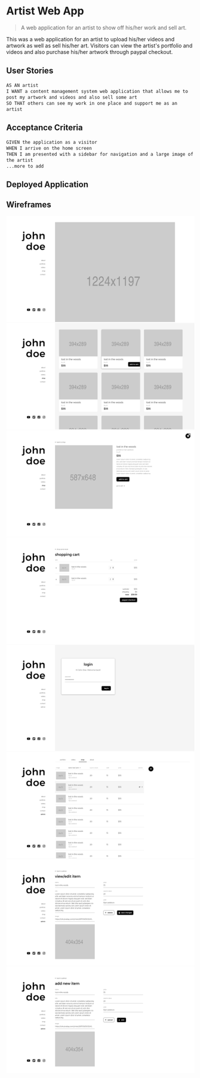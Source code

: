 # Artist Web App
> A web application for an artist to show off his/her work and sell art.

This was a web application for an artist to upload his/her videos and artwork as well as sell his/her art. Visitors can view the artist's portfolio and videos and also purchase his/her artwork through paypal checkout.


## User Stories

```
AS AN artist
I WANT a content management system web application that allows me to post my artwork and videos and also sell some art
SO THAT others can see my work in one place and support me as an artist
```


## Acceptance Criteria

```
GIVEN the application as a visitor
WHEN I arrive on the home screen
THEN I am presented with a sidebar for navigation and a large image of the artist
...more to add
```

## Deployed Application


## Wireframes
![Home](./client/src/images/Home.png)   
![Shop](./client/src/images/Shop.png)  
![Shop - Product Details](./client/src/images/Shop-ProductDetails.png)  
![Shop – Cart](./client/src/images/Shop-Cart.png)
![Admin - Login](./client/src/images/Admin-Login.png)
![Admin - Manager - Shop](./client/src/images/Admin-Manager-Shop.png)
![Admin - Shop - View-Edit](./client/src/images/Admin-Shop-View-Edit.png)
![Admin - Shop - Add](./client/src/images/Admin-Shop-Add.png)
